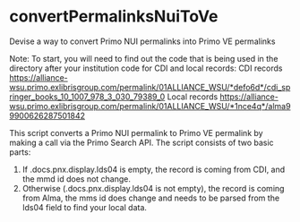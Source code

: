 # convertPermalinksNuiToVe
Devise a way to convert Primo NUI permalinks into Primo VE permalinks

Note: To start, you will need to find out the code that is being used in the directory after your institution code for CDI and local records:
CDI records
https://alliance-wsu.primo.exlibrisgroup.com/permalink/01ALLIANCE_WSU/*defo6d*/cdi_springer_books_10_1007_978_3_030_79389_0
Local records
https://alliance-wsu.primo.exlibrisgroup.com/permalink/01ALLIANCE_WSU/*1nce4q*/alma99900626287501842

This script converts a Primo NUI permalink to Primo VE permalink by making a call via the Primo Search API.
The script consists of two basic parts:
1) If .docs.pnx.display.lds04 is empty, the record is coming from CDI, and the mmd id does not change.
2) Otherwise (.docs.pnx.display.lds04 is not empty), the record is coming from Alma, the mms id does change and needs to be parsed from the lds04 field to find your local data.
